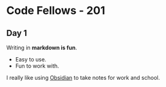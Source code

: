 # Code Fellows - 201

## Day 1


Writing in **markdown is fun**.
- Easy to use.
- Fun to work with.

I really like using [Obsidian](https://obsidian.md/) to take notes for work and school.
